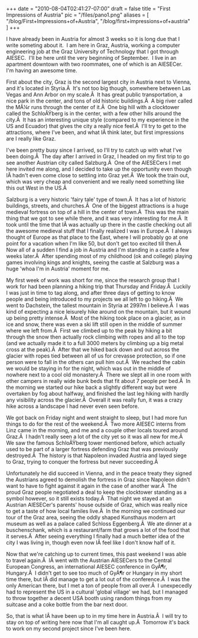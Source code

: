 
+++
date = "2010-08-04T02:41:27-07:00"
draft = false
title = "First Impressions of Austria"
pic = "/files/pano1.png"
aliases = [
  "/blog/First+Impressions+of+Austria",
  "/blog/first+impressions+of+austria"
]
+++

<p>I have already been in Austria for almost 3 weeks so it is long due that I write someting about it.&nbsp; I am here in Graz, Austria, working a computer engineering job at the Graz University of Technology that I got through AIESEC.&nbsp; I'll be here until the very beginning of September.&nbsp; I live in an apartment downtown with two roommates, one of which is an AIESECer.&nbsp; I'm having an awesome time.
</p>

<p>
First about the city, Graz is the second largest city in Austria next to Vienna, and it's located in Styria.Â&nbsp; It's not too big though, somewhere between Las Vegas and Ann Arbor on my scale.Â&nbsp; It has great public transportation, a nice park in the center, and tons of old historic buildings.Â&nbsp; A big river called the MÃ¼r runs through the center of it.Â&nbsp; One big hill with a clocktower called the SchloÃŸberg is in the center, with a few other hills around the city.Â&nbsp; It has an interesting unique style (compared to my experience in the US and Ecuador) that gives the city a really nice feel.Â&nbsp; I'll try to get to the attractions, where I've been, and what IÂ&nbsp;think later, but first impressions are I really like Graz.
</p>

<p>
I've been pretty busy since I arrived, so I'll try to catch up with what I've been doing.Â&nbsp; The day after I arrived in Graz, I headed on my first trip to go see another Austrian city called Salzburg.Â&nbsp; One of the AIESECers I met here invited me along, and I decided to take up the opportunity even though IÂ&nbsp;hadn't even come close to settling into Graz yet.Â&nbsp; We took the train out, which was very cheap and convenient and we really need something like this out West in the US.Â&nbsp; 
</p>

<p>
Salzburg is a very historic 'fairy tale' type of town.Â&nbsp; It has a lot of historic buildings, streets, and churches.Â&nbsp; One of the biggest attractions is a huge medieval fortress on top of a hill in the center of town.Â&nbsp; This was the main thing that we got to see while there, and it was very interesting for me.Â&nbsp; It took until the time that IÂ&nbsp;was actually up there in the castle checking out all the awesome medieval stuff that I finally realized I was in Europe.Â&nbsp; I always thought of Europe as that place to the East, where I will probably go at one point for a vacation when I'm like 50, but don't get too excited till then.Â&nbsp; Now all of a sudden I find a job in Austria and I'm standing in a castle a few weeks later.Â&nbsp; After spending most of my childhood (ok and college) playing games involving kings and knights, seeing the castle at Salzburg was a huge 'whoa I'm in Austria' moment for me.
</p>

<p>
My first week of work was short for me, since the research group that I work for had been planning a hiking trip that Thursday and Friday.Â&nbsp; Luckily I was just in time to tag along, and after three days of getting to know people and being introduced to my projects we all left to go hiking.Â&nbsp; We went to Dachstein, the tallest mountain in Styria at 2997m I believe.Â&nbsp; I was kind of expecting a nice leisurely hike around on the mountain, but it wound up being pretty intense.Â&nbsp; Most of the hiking took place on a glacier, as in ice and snow, there was even a ski lift still open in the middle of summer where we left from.Â&nbsp; First we climbed up to the peak by hiking a bit through the snow then actually rock climbing with ropes and all to the top (and we actually made it to a full 3000 meters by climbing up a big metal cross at the peak).Â&nbsp; After that we hiked back down and out across the glacier with ropes tied between all of us for crevasse protection, so if one person were to fall in the others can pull him out.Â&nbsp; We reached the cabin we would be staying in for the night, which was out in the middle of nowhere next to a cool old monastery.Â&nbsp; There we slept all in one room with other campers in really wide bunk beds that fit about 7 people per bed.Â&nbsp; In the morning we started our hike back a slightly different way but were overtaken by fog about halfway, and finished the last leg hiking with hardly any visibility across the glacier.Â&nbsp; Overall it was really fun, it was a crazy hike across a landscape I had never even seen before.
</p>

<p>
We got back on Friday night and went straight to sleep, but I had more fun things to do for the rest of the weekend.Â&nbsp; Two more AIESEC interns from Linz came in the morning, and me and a couple other locals toured around Graz.Â&nbsp; I hadn't really seen a lot of the city yet so it was all new for me.Â&nbsp; We saw the famous SchloÃŸberg tower mentioned before, which actually used to be part of a larger fortress defending Graz that was previously destroyed.Â&nbsp; The history is that Napoleon invaded Austria and layed siege to Graz, trying to conquer the fortress but never succeeding.Â&nbsp; 
</p>

<p>
Unfortunately he did succeed in Vienna, and in the peace treaty they signed the Austrians agreed to demolish the fortress in Graz since Napoleon didn't want to have to fight against it again in the case of another war.Â&nbsp; The proud Graz people negotiated a deal to keep the clocktower standing as a symbol however, so it still exists today.Â&nbsp; That night we stayed at an Austrian AIESECer's parents' house outside of Graz, which was really nice to get a taste of how local familes live.Â&nbsp; In the morning we continued our tour of the Graz area, seeing the oddly shaped Kunsthaus modern art museum as well as a palace called Schloss Eggenberg.Â&nbsp; We ate dinner at a buschenschank, which is a restaurant/farm that grows a lot of the food that it serves.Â&nbsp; After seeing everything I finally had a much better idea of the city I was living in, though even now IÂ&nbsp;feel like I don't know half of it.
</p>

<p>
Now that we're catching up to current times, this past weekend I was able to travel again.Â&nbsp; IÂ&nbsp;went with the Austrian AIESECers to the Central European Congress, an international AIESEC conference in GyÃ¶r, Hungary.Â&nbsp; I didn't get to see too much of GyÃ¶r or Hungary in my short time there, but IÂ&nbsp;did manage to get a lot out of the conference.Â&nbsp; I was the only American there, but I met a ton of people from all over.Â&nbsp; I unexpecedly had to represent the US in a cultural 'global village' we had, but I managed to throw together a decent USA booth using random things from my suitcase and a coke bottle from the bar next door. 
</p>

<p>
So, that is what IÂ&nbsp;have been up to in my time here in Austria.Â&nbsp; I will try to stay on top of writing here now that I'm all caught up.Â&nbsp; Tomorrow it's back to work on my second project since I've been here.
</p>
